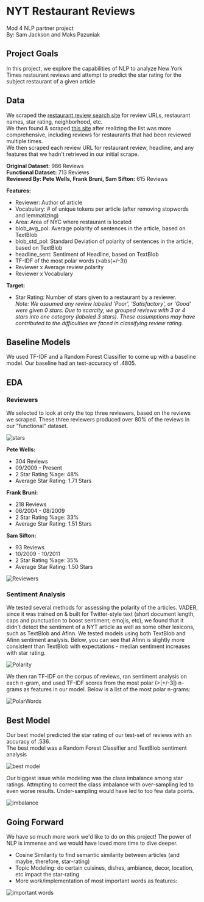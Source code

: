 # NYT Restaurant Reviews
Mod 4 NLP partner project <br/>
By: Sam Jackson and Maks Pazuniak

## Project Goals
In this project, we explore the capabilities of NLP to analyze New York Times restaurant reviews and attempt to predict the star rating for the subject restaurant of a given article

## Data
We scraped the [restaurant review search site](https://www.nytimes.com/reviews/dining) for review URLs, restaurant names, star rating, neighborhood, etc. <br/>
We then found & scraped [this site](https://www.nytimes.com/column/restaurant-review) after realizing the list was more comprehensive, including reviews for restaurants that had been reviewed multiple times. <br/>
We then scraped each review URL for restaurant review, headline, and any features that we hadn't retrieved in our initial scrape.

**Original Dataset:** 986 Reviews <br/>
**Functional Dataset:** 713 Reviews <br/>
**Reviewed By: Pete Wells, Frank Bruni, Sam Sifton:** 615 Reviews

**Features:**
- Reviewer: Author of article
- Vocabulary: # of unique tokens per article (after removing stopwords and lemmatizing)
- Area: Area of NYC where restaurant is located
- blob_avg_pol: Average polarity of sentences in the article, based on TextBlob
- blob_std_pol: Standard Deviation of polarity of sentences in the article, based on TextBlob
- headline_sent: Sentiment of Headline, based on TextBlob
- TF-IDF of the most polar words (>abs(+/-3))
- Reviewer x Average review polarity
- Reviewer x Vocabulary

**Target:**
- Star Rating: Number of stars given to a restaurant by a reviewer. <br/>
*Note: We assumed any review labeled 'Poor', 'Satisfactory', or 'Good' were given 0 stars.  Due to scarcity, we grouped reviews with 3 or 4 stars into one category (labeled 3 stars). These assumptions may have contributed to the difficulties we faced in classifying review rating.*

## Baseline Models
We used TF-IDF and a Random Forest Classifier to come up with a baseline model.  Our baseline had an test-accuracy of .4805.

## EDA
### Reviewers
We selected to look at only the top three reviewers, based on the reviews we scraped.  These three reviewers produced over 80% of the reviews in our "functional" dataset.  

![stars](https://user-images.githubusercontent.com/42282874/58827390-eb7dce00-8610-11e9-99d7-f8177cb5e22d.png)

**Pete Wells:**
- 304 Reviews
- 09/2009 - Present
- 2 Star Rating %age: 48%
- Average Star Rating: 1.71 Stars

**Frank Bruni:**
- 218 Reviews
- 06/2004 - 08/2009
- 2 Star Rating %age: 33%
- Average Star Rating: 1.51 Stars
 
**Sam Sifton:**
- 93 Reviews
- 10/2009 - 10/2011
- 2 Star Rating %age: 35%
- Average Star Rating: 1.50 Stars 

![Reviewers](/png_files/RatingsByReviewer.png)

### Sentiment Analysis 
We tested several methods for assessing the polarity of the articles. VADER, since it was trained on & built for Twitter-style text (short document length, caps and punctuation to boost sentiment, emojis, etc), we found that it didn't detect the sentiment of a NYT article as well as some other lexicons, such as TextBlob and Afinn.  We tested models using both TextBlob and Afinn sentiment analysis.  Below, you can see that Afinn is slightly more consistent than TextBlob with expectations - median sentiment increases with star rating.

![Polarity](/png_files/polarity_scoring.png)

We then ran TF-IDF on the corpus of reviews, ran sentiment analysis on each n-gram, and used TF-IDF scores from the most polar (>|+/-3|) n-grams as features in our model. Below is a list of the most polar n-grams:

![PolarWords](/png_files/PolarWords.png)

## Best Model
Our best model predicted the star rating of our test-set of reviews with an accuracy of .536. <br/>
The best model was a Random Forest Classifier and TextBlob sentiment analysis

![best model](/png_files/best_model.png)

Our biggest issue while modeling was the class imbalance among star ratings.  Attmpting to correct the class imbalance with over-sampling led to even worse results.  Under-sampling would have led to too few data points.  

![imbalance](/png_files/ClassImbalance.png)

## Going Forward
We have so much more work we'd like to do on this project! The power of NLP is immense and we would have loved more time to dive deeper.  
- Cosine Similarity to find semantic similarity between articles (and maybe, therefore, star-rating)
- Topic Modeling: do certain cuisines, dishes, ambiance, decor, location, etc impact the star-rating
- More work/implementation of most important words as features:

![important words](/png_files/ImportantWords.png)
